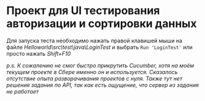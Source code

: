 # Проект для UI тестирования авторизации и сортировки данных

Для запуска теста необходимо нажать правой клавишей мыши на файле _Helloworld\src\test\java\LoginTest_ и выбрать `Run 'LoginTest'` или просто нажать _Shift+F10_

_p.s. К сожалению не смог быстро прикрутить Cucumber, хотя на моём текущем проекте в Сбере именно он и используется. Сказалось отсутствие опыта разворачивания проектов с нуля. Также тут нет решения задания по API, так как есть ощущение, что сервер из задания не работает_